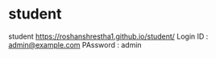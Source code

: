 # student
student
https://roshanshrestha1.github.io/student/
Login
ID : admin@example.com
PAssword : admin
